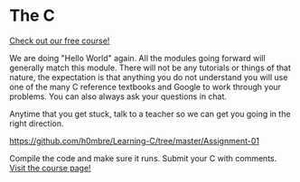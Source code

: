 # The C

[Check out our free course!](https://academy.hoppersroppers.org/mod/page/view.php?id=989)

We are doing "Hello World" again. All the modules going forward will generally match this module. There will not be any tutorials or things of that nature, the expectation is that anything you do not understand you will use one of the many C reference textbooks and Google to work through your problems. You can also always ask your questions in chat. 

Anytime that you get stuck, talk to a teacher so we can get you going in the right direction. 

<https://github.com/h0mbre/Learning-C/tree/master/Assignment-01>

Compile the code and make sure it runs. Submit your C with comments.
[Visit the course page!](https://academy.hoppersroppers.org/mod/assign/view.php?id=989)

